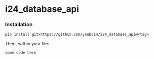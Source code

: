 # i24_database_api

### Installation

```
pip install git+https://github.com/yanb514/i24_database_api@<tag>

```

Then, within your file:

```
some code here
```
